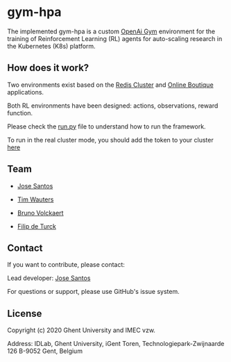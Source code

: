 # gym-hpa

The implemented gym-hpa is a custom [OpenAi Gym](https://gym.openai.com/) 
environment for the training of Reinforcement Learning (RL) agents for auto-scaling research 
in the Kubernetes (K8s) platform. 


## How does it work?

Two environments exist based on the [Redis Cluster](https://github.com/bitnami/charts/tree/master/bitnami/redis-cluster) and [Online Boutique](https://github.com/GoogleCloudPlatform/microservices-demo) applications. 

Both RL environments have been designed: actions, observations, reward function. 

Please check the [run.py](policies/run/run.py) file to understand how to run the framework. 

To run in the real cluster mode, you should add the token to your cluster [here](gym_hpa/envs/deployment.py) 

## Team

* [Jose Santos](https://scholar.google.com/citations?hl=en&user=57EIYWcAAAAJ)

* [Tim Wauters](https://scholar.google.com/citations?hl=en&user=Kvxp9iYAAAAJ)

* [Bruno Volckaert](https://scholar.google.com/citations?hl=en&user=NIILGOMAAAAJ)

* [Filip de Turck](https://scholar.google.com/citations?hl=en&user=-HXXnmEAAAAJ)

## Contact

If you want to contribute, please contact:

Lead developer: [Jose Santos](https://github.com/jpedro1992/)

For questions or support, please use GitHub's issue system.

## License

Copyright (c) 2020 Ghent University and IMEC vzw.

Address: IDLab, Ghent University, iGent Toren, Technologiepark-Zwijnaarde 126 B-9052 Gent, Belgium


